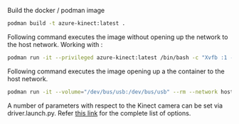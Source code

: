 Build the docker / podman image
```bash
podman build -t azure-kinect:latest .
```

Following command executes the image without opening up the network to the host network. Working with :
```bash
podman run -it --privileged azure-kinect:latest /bin/bash -c "Xvfb :1 -screen 0 2560x1440x16 & . /opt/ros/humble/setup.bash && . /root/ws/install/setup.sh && ros2 launch azure_kinect_ros_driver driver.launch.py" 
```

Following command executes the image opening up a the container to the host network.
```bash
podman run -it --volume="/dev/bus/usb:/dev/bus/usb" --rm --network host --ipc=host --pid=host azure-kinect:latest /bin/bash -c "Xvfb :2 -screen 0 2560x1440x16 & . /opt/ros/humble/setup.bash && . /root/ws/install/setup.sh && ros2 launch azure_kinect_ros_driver driver.launch.py depth_mode:=NFOV_UNBINNED  point_cloud_in_depth_frame:=false"
```

A number of parameters with respect to the Kinect camera can be set via driver.launch.py. Refer [this link](https://github.com/microsoft/Azure_Kinect_ROS_Driver/blob/6ffb95a56ee175e5020b5ee5983d7230befbb176/docs/usage.md) for the complete list of options.